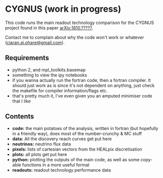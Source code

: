 # CYGNUS (work in progress)

This code runs the main readout technology comparison for the CYGNUS project found in this paper [arXiv:1810.?????](https://arxiv.org/abs/1810.?????).

Contact me to complain about why the code won't work or whatever (ciaran.aj.ohare@gmail.com).

## Requirements

* python 2, and mpl_toolkits.basemap
* something to view the ipy notebooks
* if you wanna actually run the fortran code, then a fortran compiler. It should just work as is since it's not dependent on anything, just check the makefile for compiler information/flags etc.
* that's pretty much it, I've even given you an amputed minimiser code that I like

## Contents

* **code:** the main potatoes of the analysis, written in fortran (but hopefully in a friendly way), does most of the number-crunchy & MC stuff
* **data:** All the discovery reach curves get put here
* **neutrinos:** neutrino flux data
* **pixels:** lists of cartesian vectors from the HEALpix discretisation
* **plots:** all plots get put here
* **python:** plotting the outputs of the main code, as well as some copy-able functions in a more useful format
* **readouts:** readout technology performance data
